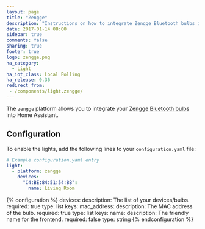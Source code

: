 ```yaml
---
layout: page
title: "Zengge"
description: "Instructions on how to integrate Zengge Bluetooth bulbs into Home Assistant."
date: 2017-01-14 08:00
sidebar: true
comments: false
sharing: true
footer: true
logo: zengge.png
ha_category:
  - Light
ha_iot_class: Local Polling
ha_release: 0.36
redirect_from:
 - /components/light.zengge/
---
```


The `zengge` platform allows you to integrate your [Zengge Bluetooth bulbs](http://www.zengge.com/) into Home Assistant.

## Configuration

To enable the lights, add the following lines to your `configuration.yaml` file:

```yaml
# Example configuration.yaml entry
light:
  - platform: zengge
    devices:
      "C4:BE:84:51:54:8B":
        name: Living Room
```

{% configuration %}
devices:
  description: The list of your devices/bulbs.
  required: true
  type: list
  keys:
    mac_address:
      description: The MAC address of the bulb.
      required: true
      type: list
      keys:
        name:
          description: The friendly name for the frontend.
          required: false
          type: string
{% endconfiguration %}

